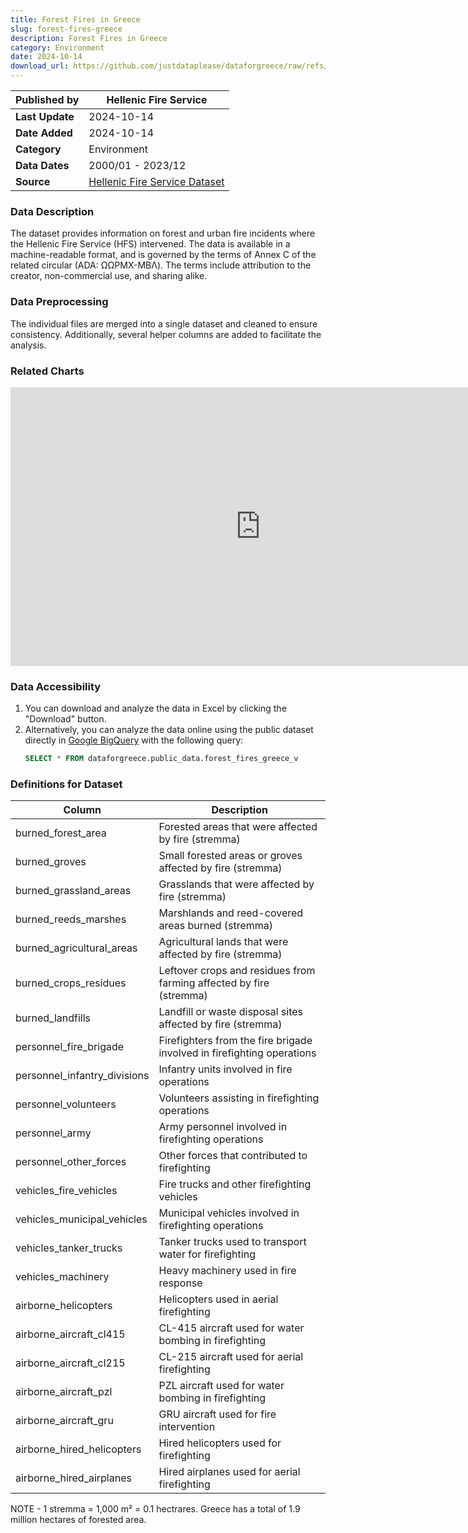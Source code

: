 ```yaml
---
title: Forest Fires in Greece
slug: forest-fires-greece
description: Forest Fires in Greece
category: Environment
date: 2024-10-14
download_url: https://github.com/justdataplease/dataforgreece/raw/refs/heads/main/data/fires-greece/forest-fires-combined-greece_2023.csv.zip
---
```


| **Published by**     | Hellenic Fire Service                                 |
|----------------------|------------------------------------------------------|
| **Last Update**       | 2024-10-14                                                 |
| **Date Added**        | 2024-10-14                                           |
| **Category**          | Environment              |
| **Data Dates**        | 2000/01 - 2023/12                                    |
| **Source**               | [Hellenic Fire Service Dataset](https://www.fireservice.gr/el_GR/synola-dedomenon) |

### Data Description
The dataset provides information on forest and urban fire incidents where the Hellenic Fire Service (HFS) intervened. The data is available in a machine-readable format, and is governed by the terms of Annex C of the related circular (ADA: ΩΩΡΜΧ-ΜΒΛ). The terms include attribution to the creator, non-commercial use, and sharing alike.

### Data Preprocessing
The individual files are merged into a single dataset and cleaned to ensure consistency. Additionally, several helper columns are added to facilitate the analysis.

### Related Charts
<div class="pt-2">
<iframe width="800" height="446" src="https://lookerstudio.google.com/embed/reporting/513f28b7-eb4d-46ec-9322-e66476a0b86d/" frameborder="0" style="border:0" allowfullscreen sandbox="allow-storage-access-by-user-activation allow-scripts allow-same-origin allow-popups allow-popups-to-escape-sandbox"></iframe>
</div>

### Data Accessibility
1. You can download and analyze the data in Excel by clicking the "Download" button.
2. Alternatively, you can analyze the data online using the public dataset directly in [Google BigQuery](https://console.cloud.google.com/bigquery) with the following query:
   ```sql
   SELECT * FROM dataforgreece.public_data.forest_fires_greece_v
   ```


### Definitions for Dataset

| **Column**                        | **Description**                                                        |
|------------------------------------|------------------------------------------------------------------------|
| burned_forest_area                 | Forested areas that were affected by fire (stremma)                       |
| burned_groves                      | Small forested areas or groves affected by fire (stremma)                 |
| burned_grassland_areas             | Grasslands that were affected by fire (stremma)                           |
| burned_reeds_marshes               | Marshlands and reed-covered areas burned (stremma)                        |
| burned_agricultural_areas          | Agricultural lands that were affected by fire (stremma)                   |
| burned_crops_residues              | Leftover crops and residues from farming affected by fire (stremma)       |
| burned_landfills                   | Landfill or waste disposal sites affected by fire (stremma)                     |
| personnel_fire_brigade             | Firefighters from the fire brigade involved in firefighting operations |
| personnel_infantry_divisions       | Infantry units involved in fire operations                             |
| personnel_volunteers               | Volunteers assisting in firefighting operations                        |
| personnel_army                     | Army personnel involved in firefighting operations                     |
| personnel_other_forces             | Other forces that contributed to firefighting                          |
| vehicles_fire_vehicles             | Fire trucks and other firefighting vehicles                            |
| vehicles_municipal_vehicles        | Municipal vehicles involved in firefighting operations                 |
| vehicles_tanker_trucks             | Tanker trucks used to transport water for firefighting                 |
| vehicles_machinery                 | Heavy machinery used in fire response                                  |
| airborne_helicopters               | Helicopters used in aerial firefighting                                |
| airborne_aircraft_cl415            | CL-415 aircraft used for water bombing in firefighting                 |
| airborne_aircraft_cl215            | CL-215 aircraft used for aerial firefighting                           |
| airborne_aircraft_pzl              | PZL aircraft used for water bombing in firefighting                    |
| airborne_aircraft_gru              | GRU aircraft used for fire intervention                                |
| airborne_hired_helicopters         | Hired helicopters used for firefighting                                |
| airborne_hired_airplanes           | Hired airplanes used for aerial firefighting                           |

NOTE - 1 stremma = 1,000 m² = 0.1 hectrares. Greece has a total of 1.9 million hectares of forested area.